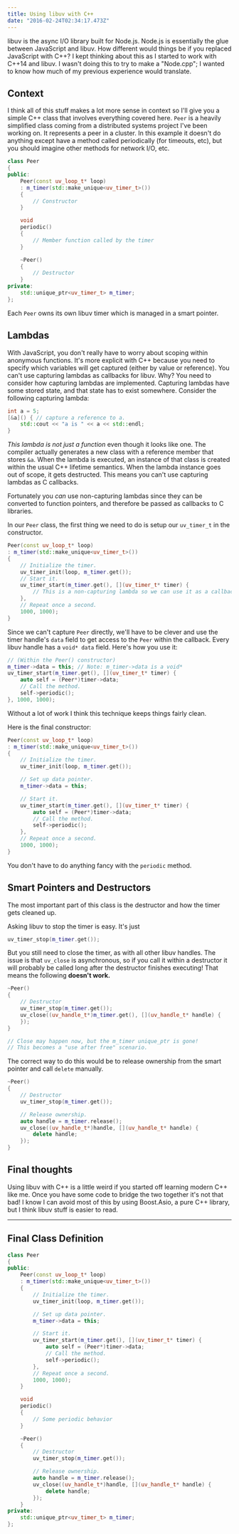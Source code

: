 ```yaml
---
title: Using libuv with C++
date: "2016-02-24T02:34:17.473Z"
---
```


libuv is the async I/O library built for Node.js. Node.js is essentially the glue between JavaScript
and libuv. How different would things be if you replaced JavaScript with C++? I kept thinking about
this as I started to work with C++14 and libuv. I wasn't doing this to try to make a "Node.cpp"; I
wanted to know how much of my previous experience would translate.

## Context

I think all of this stuff makes a lot more sense in context so I'll give you a simple C++ class
that involves everything covered here. `Peer` is a heavily simplified class coming from a
distributed systems project I've been working on. It represents a peer in a cluster. In this example
it doesn't do anything except have a method called periodically (for timeouts, etc), but you should
imagine other methods for network I/O, etc.

```c++
class Peer
{
public:
	Peer(const uv_loop_t* loop)
	: m_timer(std::make_unique<uv_timer_t>())
	{
		// Constructor
	}

	void
	periodic()
	{
		// Member function called by the timer
	}

	~Peer()
	{
		// Destructor
	}
private:
	std::unique_ptr<uv_timer_t> m_timer;
};
```

Each `Peer` owns its own libuv timer which is managed in a smart pointer.

## Lambdas

With JavaScript, you don't really have to worry about scoping within anonymous functions. It's more
explicit with C++ because you need to specify which variables will get captured (either by value or
reference). You can't use capturing lambdas as callbacks for libuv. Why? You need to consider how
capturing lambdas are implemented. Capturing lambdas have some stored state, and that state
has to exist somewhere. Consider the following capturing lambda:

```c++
int a = 5;
[&a]() { // capture a reference to a.
	std::cout << "a is " << a << std::endl;
}
```

*This lambda is not just a function* even though it looks like one. The compiler actually generates
a new class with a reference member that stores `&a`. When the lambda is executed, an instance of
that class is created within the usual C++ lifetime semantics. When the lambda instance goes out of
scope, it gets destructed. This means you can't use capturing lambdas as C callbacks.

Fortunately you *can* use non-capturing lambdas since they can be converted to function pointers,
and therefore be passed as callbacks to C libraries.

In our `Peer` class, the first thing we need to do is setup our `uv_timer_t` in the constructor.

```c++
Peer(const uv_loop_t* loop)
: m_timer(std::make_unique<uv_timer_t>())
{
	// Initialize the timer.
	uv_timer_init(loop, m_timer.get());
	// Start it.
	uv_timer_start(m_timer.get(), [](uv_timer_t* timer) {
		// This is a non-capturing lambda so we can use it as a callback.
	},
	// Repeat once a second.
	1000, 1000);
}
```

Since we can't capture `Peer` directly, we'll have to be clever and use the timer handle's `data`
field to get access to the `Peer` within the callback. Every libuv handle has a `void* data` field.
Here's how you use it:

```c++
// (Within the Peer() constructor)
m_timer->data = this; // Note: m_timer->data is a void*
uv_timer_start(m_timer.get(), [](uv_timer_t* timer) {
	auto self = (Peer*)timer->data;
	// Call the method.
	self->periodic();
}, 1000, 1000);
```

Without a lot of work I think this technique keeps things fairly clean.

Here is the final constructor:

```c++
Peer(const uv_loop_t* loop)
: m_timer(std::make_unique<uv_timer_t>())
{
	// Initialize the timer.
	uv_timer_init(loop, m_timer.get());

	// Set up data pointer.
	m_timer->data = this;

	// Start it.
	uv_timer_start(m_timer.get(), [](uv_timer_t* timer) {
		auto self = (Peer*)timer->data;
		// Call the method.
		self->periodic();
	},
	// Repeat once a second.
	1000, 1000);
}
```

You don't have to do anything fancy with the `periodic` method.

## Smart Pointers and Destructors

The most important part of this class is the destructor and how the timer gets cleaned up.

Asking libuv to stop the timer is easy. It's just

```c++
uv_timer_stop(m_timer.get());
```

But you still need to close the timer, as with all other libuv handles. The issue is that `uv_close`
is asynchronous, so if you call it within a destructor it will probably be called long after the
destructor finishes executing! That means the following **doesn't work.**

```c++
~Peer()
{
	// Destructor
	uv_timer_stop(m_timer.get());
	uv_close((uv_handle_t*)m_timer.get(), [](uv_handle_t* handle) {
	});
}

// Close may happen now, but the m_timer unique_ptr is gone!
// This becomes a "use after free" scenario.
```

The correct way to do this would be to release ownership from the smart pointer and call `delete`
manually.

```c++
~Peer()
{
	// Destructor
	uv_timer_stop(m_timer.get());

	// Release ownership.
	auto handle = m_timer.release();
	uv_close((uv_handle_t*)handle, [](uv_handle_t* handle) {
		delete handle;
	});
}
```

## Final thoughts

Using libuv with C++ is a little weird if you started off learning modern C++ like me. Once you have
some code to bridge the two together it's not that bad! I know I can avoid most of this by using
Boost.Asio, a pure C++ library, but I think libuv stuff is easier to read.

---

## Final Class Definition

```c++
class Peer
{
public:
	Peer(const uv_loop_t* loop)
	: m_timer(std::make_unique<uv_timer_t>())
	{
		// Initialize the timer.
		uv_timer_init(loop, m_timer.get());

		// Set up data pointer.
		m_timer->data = this;

		// Start it.
		uv_timer_start(m_timer.get(), [](uv_timer_t* timer) {
			auto self = (Peer*)timer->data;
			// Call the method.
			self->periodic();
		},
		// Repeat once a second.
		1000, 1000);
	}

	void
	periodic()
	{
		// Some periodic behavior
	}

	~Peer()
	{
		// Destructor
		uv_timer_stop(m_timer.get());

		// Release ownership.
		auto handle = m_timer.release();
		uv_close((uv_handle_t*)handle, [](uv_handle_t* handle) {
			delete handle;
		});
	}
private:
	std::unique_ptr<uv_timer_t> m_timer;
};
```
